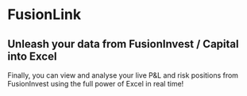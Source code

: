 # FusionLink
## Unleash your data from FusionInvest / Capital into Excel

Finally, you can view and analyse your live P&L and risk positions from FusionInvest using the full power of Excel in real time!
